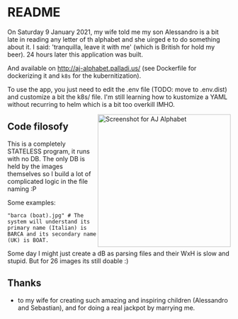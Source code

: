 # README

On Saturday 9 January 2021, my wife told me my son Alessandro is a bit late in reading any letter of th alphabet and she uirged e to do something about it. I said: 'tranquilla, leave it with me' (which is British for hold my beer). 24 hours later this application was built.

And available on http://aj-alphabet.palladi.us/ (see Dockerfile for dockerizing it and `k8s` for the kubernitization).

To use the app, you just need to edit the .env file (TODO: move to .env.dist) and customize a bit the k8s/ file.
I'm still learning how to kustomize a YAML without recurring to helm which is a bit too overkill IMHO.

<img src="https://github.com/palladius/septober/raw/master/doc/screenshot.jpg" width="300" alt="Screenshot for AJ Alphabet" align='right' />


## Code filosofy

This is a completely STATELESS program, it runs with no DB. The only DB is held by the images themselves so I build a lot of complicated logic in the file naming :P

Some examples:

    "barca (boat).jpg" # The system will understand its primary name (Italian) is BARCA and its secondary name (UK) is BOAT.
	
Some day I might just create a dB as parsing files and their WxH is slow and stupid. But for 26 images its still doable :)

## Thanks 

* to my wife for creating such amazing and inspiring children (Alessandro and Sebastian), and for doing a real jackpot by marrying me.